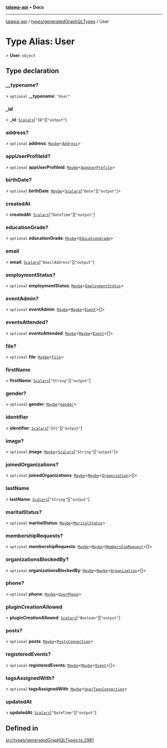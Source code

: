 [**talawa-api**](../../../README.md) • **Docs**

***

[talawa-api](../../../modules.md) / [types/generatedGraphQLTypes](../README.md) / User

# Type Alias: User

\> **User**: `object`

## Type declaration

### \_\_typename?

\> `optional` **\_\_typename**: `"User"`

### \_id

\> **\_id**: [`Scalars`](Scalars.md)\[`"ID"`\]\[`"output"`\]

### address?

\> `optional` **address**: [`Maybe`](Maybe.md)\<[`Address`](Address.md)\>

### appUserProfileId?

\> `optional` **appUserProfileId**: [`Maybe`](Maybe.md)\<[`AppUserProfile`](AppUserProfile.md)\>

### birthDate?

\> `optional` **birthDate**: [`Maybe`](Maybe.md)\<[`Scalars`](Scalars.md)\[`"Date"`\]\[`"output"`\]\>

### createdAt

\> **createdAt**: [`Scalars`](Scalars.md)\[`"DateTime"`\]\[`"output"`\]

### educationGrade?

\> `optional` **educationGrade**: [`Maybe`](Maybe.md)\<[`EducationGrade`](EducationGrade.md)\>

### email

\> **email**: [`Scalars`](Scalars.md)\[`"EmailAddress"`\]\[`"output"`\]

### employmentStatus?

\> `optional` **employmentStatus**: [`Maybe`](Maybe.md)\<[`EmploymentStatus`](EmploymentStatus.md)\>

### eventAdmin?

\> `optional` **eventAdmin**: [`Maybe`](Maybe.md)\<[`Maybe`](Maybe.md)\<[`Event`](Event.md)\>[]\>

### eventsAttended?

\> `optional` **eventsAttended**: [`Maybe`](Maybe.md)\<[`Maybe`](Maybe.md)\<[`Event`](Event.md)\>[]\>

### file?

\> `optional` **file**: [`Maybe`](Maybe.md)\<[`File`](File.md)\>

### firstName

\> **firstName**: [`Scalars`](Scalars.md)\[`"String"`\]\[`"output"`\]

### gender?

\> `optional` **gender**: [`Maybe`](Maybe.md)\<[`Gender`](Gender.md)\>

### identifier

\> **identifier**: [`Scalars`](Scalars.md)\[`"Int"`\]\[`"output"`\]

### image?

\> `optional` **image**: [`Maybe`](Maybe.md)\<[`Scalars`](Scalars.md)\[`"String"`\]\[`"output"`\]\>

### joinedOrganizations?

\> `optional` **joinedOrganizations**: [`Maybe`](Maybe.md)\<[`Maybe`](Maybe.md)\<[`Organization`](Organization.md)\>[]\>

### lastName

\> **lastName**: [`Scalars`](Scalars.md)\[`"String"`\]\[`"output"`\]

### maritalStatus?

\> `optional` **maritalStatus**: [`Maybe`](Maybe.md)\<[`MaritalStatus`](MaritalStatus.md)\>

### membershipRequests?

\> `optional` **membershipRequests**: [`Maybe`](Maybe.md)\<[`Maybe`](Maybe.md)\<[`MembershipRequest`](MembershipRequest.md)\>[]\>

### organizationsBlockedBy?

\> `optional` **organizationsBlockedBy**: [`Maybe`](Maybe.md)\<[`Maybe`](Maybe.md)\<[`Organization`](Organization.md)\>[]\>

### phone?

\> `optional` **phone**: [`Maybe`](Maybe.md)\<[`UserPhone`](UserPhone.md)\>

### pluginCreationAllowed

\> **pluginCreationAllowed**: [`Scalars`](Scalars.md)\[`"Boolean"`\]\[`"output"`\]

### posts?

\> `optional` **posts**: [`Maybe`](Maybe.md)\<[`PostsConnection`](PostsConnection.md)\>

### registeredEvents?

\> `optional` **registeredEvents**: [`Maybe`](Maybe.md)\<[`Maybe`](Maybe.md)\<[`Event`](Event.md)\>[]\>

### tagsAssignedWith?

\> `optional` **tagsAssignedWith**: [`Maybe`](Maybe.md)\<[`UserTagsConnection`](UserTagsConnection.md)\>

### updatedAt

\> **updatedAt**: [`Scalars`](Scalars.md)\[`"DateTime"`\]\[`"output"`\]

## Defined in

[src/types/generatedGraphQLTypes.ts:2981](https://github.com/PalisadoesFoundation/talawa-api/blob/92443bb6a5ff3ed66457149a509401986a82e570/src/types/generatedGraphQLTypes.ts#L2981)
